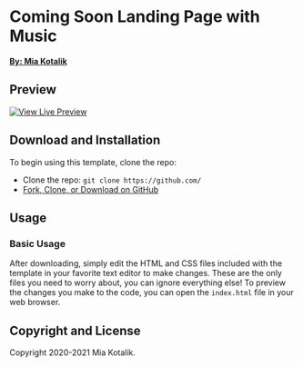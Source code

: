 # Coming Soon Landing Page with Music

**[By: Mia Kotalik](http://miakotalik.com/)**

## Preview

[![View Live Preview](https://startbootstrap.com/assets/img/screenshots/themes/coming-soon.png)](https://blackrockdigital.github.io/startbootstrap-coming-soon/)

## Download and Installation

To begin using this template, clone the repo:

-   Clone the repo: `git clone https://github.com/`
-   [Fork, Clone, or Download on GitHub]()

## Usage

### Basic Usage

After downloading, simply edit the HTML and CSS files included with the template in your favorite text editor to make changes. These are the only files you need to worry about, you can ignore everything else! To preview the changes you make to the code, you can open the `index.html` file in your web browser.

## Copyright and License

Copyright 2020-2021 Mia Kotalik.
